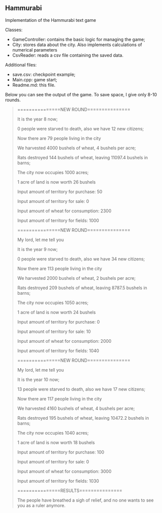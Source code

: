 ## Hammurabi
Implementation of the Hammurabi text game

Classes:
- GameController: contains the basic logic for managing the game;
- City: stores data about the city. Also implements calculations of numerical parameters
- СsvReader: reads a csv file containing the saved data.

Additional files:
- save.csv: checkpoint example;
- Main.cpp: game start;
- Readme.md: this file.

Below you can see the output of the game. To save space, I give only 8-10 rounds.

> ===============NEW ROUND===============
>
> It is the year 8 now;
>
> 0 people were starved to death, also we have 12 new citizens;
> 
> Now there are 79 people living in the city
> 
> We harvested 4000 bushels of wheat, 4 bushels per acre;
> 
> Rats destroyed 144 bushels of wheat, leaving 11097.4 bushels in barns;
> 
> The city now occupies 1000 acres;
> 
> 1 acre of land is now worth 26 bushels
> 
> Input amount of territory for purchase: 50
> 
> Input amount of territory for sale: 0
> 
> Input amount of wheat for consumption: 2300
> 
> Input amount of territory for fields: 1000
> 
> ===============NEW ROUND===============
> 
> My lord, let me tell you
> 
> It is the year 9 now;
> 
> 0 people were starved to death, also we have 34 new citizens;
> 
> Now there are 113 people living in the city
> 
> We harvested 2000 bushels of wheat, 2 bushels per acre;
> 
> Rats destroyed 209 bushels of wheat, leaving 8787.5 bushels in barns;
> 
> The city now occupies 1050 acres;
> 
> 1 acre of land is now worth 24 bushels
> 
> Input amount of territory for purchase: 0
> 
> Input amount of territory for sale: 10
> 
> Input amount of wheat for consumption: 2000
> 
> Input amount of territory for fields: 1040
> 
> ===============NEW ROUND===============
> 
> My lord, let me tell you
> 
> It is the year 10 now;
> 
> 13 people were starved to death, also we have 17 new citizens;
> 
> Now there are 117 people living in the city
> 
> We harvested 4160 bushels of wheat, 4 bushels per acre;
> 
> Rats destroyed 195 bushels of wheat, leaving 10472.2 bushels in barns;
> 
> The city now occupies 1040 acres;
> 
> 1 acre of land is now worth 18 bushels
> 
> Input amount of territory for purchase: 100
> 
> Input amount of territory for sale: 0
> 
> Input amount of wheat for consumption: 3000
> 
> Input amount of territory for fields: 1030
> 
> ===============RESULTS===============
> 
> The people have breathed a sigh of relief, and no one wants to see you as a ruler anymore.
